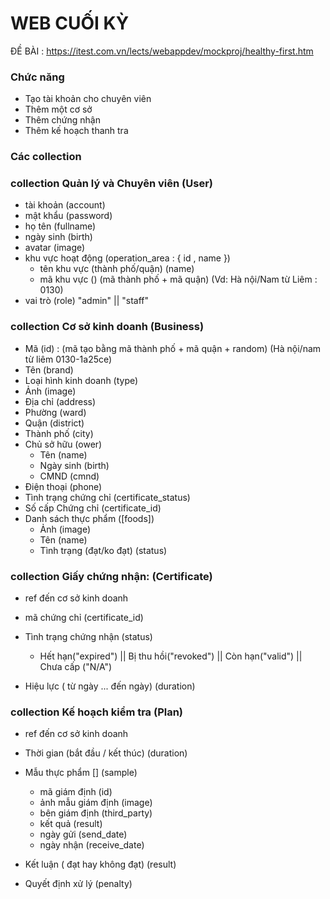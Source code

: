 # WEB CUỐI KỲ

ĐỀ BÀI : https://itest.com.vn/lects/webappdev/mockproj/healthy-first.htm
### Chức năng

- Tạo tài khoản cho chuyên viên
- Thêm một cơ sở
- Thêm chứng nhận
- Thêm kế hoạch thanh tra

### Các collection

### collection Quản lý và Chuyên viên (User)

  - tài khoản (account)
  - mật khẩu  (password)
  - họ tên  (fullname)
  - ngày sinh (birth)
  - avatar (image)
  - khu vực hoạt động (operation_area : { id , name })
    - tên khu vực (thành phố/quận) (name)
    - mã khu vực () (mã thành phố + mã quận) (Vd: Hà nội/Nam từ Liêm : 0130)
  - vai trò (role) "admin" || "staff"
  

### collection Cơ sở kinh doanh (Business)

  - Mã (id) : (mã tạo bằng mã thành phố + mã quận + random) (Hà nội/nam từ liêm 0130-1a25ce)
  - Tên (brand)
  - Loại hình kinh doanh (type)
  - Ảnh (image)
  - Địa chỉ (address)
  - Phường (ward)
  - Quận (district)
  - Thành phố (city)
  - Chủ sở hữu (ower)
    - Tên         (name)
    - Ngày sinh   (birth)
    - CMND        (cmnd)
  - Điện thoại (phone)
  - Tình trạng chứng chỉ (certificate_status)
  - Số cấp Chứng chỉ (certificate_id)
  - Danh sách thực phẩm ([foods])
    - Ảnh (image)
    - Tên (name)
    - Tình trạng (đạt/ko đạt) (status)


### collection  Giấy chứng nhận: (Certificate)

   - ref đến cơ sở kinh doanh 

   - mã chứng chỉ (certificate_id)

   - Tình trạng chứng nhận (status)
      - Hết hạn("expired") || Bị thu hồi("revoked") || Còn hạn("valid") || Chưa cấp ("N/A")     
   - Hiệu lực ( từ ngày ... đến ngày) (duration)
    

### collection Kế hoạch kiểm tra (Plan)

  - ref đến cơ sở kinh doanh

  - Thời gian (bắt đầu / kết thúc) (duration)

  - Mẫu thực phẩm [] (sample)
    - mã giám định (id)
    - ảnh mẫu giám định (image)
    - bên giám định (third_party)
    - kết quả (result)
    - ngày gửi (send_date)
    - ngày nhận (receive_date)
  - Kết luận ( đạt hay không đạt) (result)
  - Quyết định xử lý (penalty)












